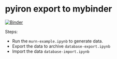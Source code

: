 # pyiron export to mybinder
[![Binder](https://mybinder.org/badge_logo.svg)](https://mybinder.org/v2/gh/jan-janssen/pyiron-export-to-mybinder/HEAD)

Steps: 
* Run the `murn-example.ipynb` to generate data. 
* Export the data to archive `database-export.ipynb`
* Import the data `database-import.ipynb`
